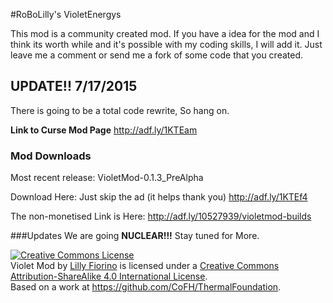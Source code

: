 #RoBoLilly's VioletEnergys

This mod is a community created mod. If you have a idea for the mod and I think its worth while and it's possible with my coding
skills, I will add it. Just leave me a comment or send me a fork of some code that you created.

## UPDATE!! 7/17/2015
There is going to be a total code rewrite, So hang on.

**Link to Curse Mod Page**
http://adf.ly/1KTEam

### Mod Downloads
Most recent release:
VioletMod-0.1.3_PreAlpha

Download Here: 
Just skip the ad (it helps thank you)
http://adf.ly/1KTEf4

The non-monetised Link is Here:
http://adf.ly/10527939/violetmod-builds

###Updates
We are going **NUCLEAR!!!** Stay tuned for More.


<a rel="license" href="http://creativecommons.org/licenses/by-sa/4.0/"><img alt="Creative Commons License" style="border-width:0" src="https://i.creativecommons.org/l/by-sa/4.0/88x31.png" /></a><br /><span xmlns:dct="http://purl.org/dc/terms/" property="dct:title">Violet Mod</span> by <a xmlns:cc="http://creativecommons.org/ns#" href="https://github.com/RoBoLilly/VioletMod" property="cc:attributionName" rel="cc:attributionURL">Lilly Fiorino</a> is licensed under a <a rel="license" href="http://creativecommons.org/licenses/by-sa/4.0/">Creative Commons Attribution-ShareAlike 4.0 International License</a>.<br />Based on a work at <a xmlns:dct="http://purl.org/dc/terms/" href="https://github.com/CoFH/ThermalFoundation" rel="dct:source">https://github.com/CoFH/ThermalFoundation</a>.
